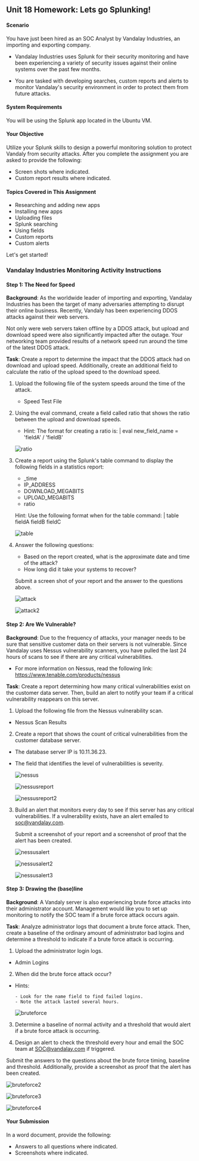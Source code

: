 ## Unit 18 Homework: Lets go Splunking!

#### Scenario
You have just been hired as an SOC Analyst by Vandalay Industries, an importing and exporting company.

- Vandalay Industries uses Splunk for their security monitoring and have been experiencing a variety of security issues against their online systems over the past few months.

- You are tasked with developing searches, custom reports and alerts to monitor Vandalay's security environment in order to protect them from future attacks.



#### System Requirements
You will be using the Splunk app located in the Ubuntu VM.

#### Your Objective
Utilize your Splunk skills to design a powerful monitoring solution to protect Vandaly from security attacks.
After you complete the assignment you are asked to provide the following:

- Screen shots where indicated.
- Custom report results where indicated.


#### Topics Covered in This Assignment

- Researching and adding new apps
- Installing new apps
- Uploading files
- Splunk searching
- Using fields
- Custom reports
- Custom alerts

Let's get started!


### Vandalay Industries Monitoring Activity Instructions

#### Step 1: The Need for Speed
**Background**: As the worldwide leader of importing and exporting, Vandalay Industries has been the target of many adversaries attempting to disrupt their online business. Recently, Vandaly has been experiencing DDOS attacks against their web servers.

Not only were web servers taken offline by a DDOS attack, but upload and download speed were also significantly impacted after the outage. Your networking team provided results of a network speed run around the time of the latest DDOS attack.

**Task**: Create a report to determine the impact that the DDOS attack had on download and upload speed. Additionally, create an additional field to calculate the ratio of the upload speed to the download speed.


1. Upload the following file of the system speeds around the time of the attack.

    - Speed Test File



2. Using the eval command, create a field called ratio that shows the ratio between the upload and download speeds.

   - Hint: The format for creating a ratio is: | eval new_field_name = 'fieldA'  / 'fieldB'

    ![ratio](https://github.com/athenavalero/CyberSecurityBootcampHW/blob/main/Homework%2018/HW18_1.PNG)


3. Create a report using the Splunk's table command to display the following fields in a statistics report:

   - _time
   - IP_ADDRESS
   - DOWNLOAD_MEGABITS
   - UPLOAD_MEGABITS
   - ratio

   Hint: Use the following format when for the table command: | table fieldA  fieldB fieldC

    ![table](https://github.com/athenavalero/CyberSecurityBootcampHW/blob/main/Homework%2018/HW18_2.PNG)

4. Answer the following questions:

   - Based on the report created, what is the approximate date and time of the attack?
   - How long did it take your systems to recover?

    Submit a screen shot of your report and the answer to the questions above.
    
    ![attack](https://github.com/athenavalero/CyberSecurityBootcampHW/blob/main/Homework%2018/HW18_4.png)
    
    ![attack2](https://github.com/athenavalero/CyberSecurityBootcampHW/blob/main/Homework%2018/HW18_5_1.png)
    
    
#### Step 2: Are We Vulnerable?

**Background**:  Due to the frequency of attacks, your manager needs to be sure that sensitive customer data on their servers is not vulnerable. Since Vandalay uses Nessus vulnerability scanners, you have pulled the last 24 hours of scans to see if there are any critical vulnerabilities.

  - For more information on Nessus, read the following link: https://www.tenable.com/products/nessus


**Task**: Create a report determining how many critical vulnerabilities exist on the customer data server. Then, build an alert to notify your team if a critical vulnerability reappears on this server.


1. Upload the following file from the Nessus vulnerability scan.

  - Nessus Scan Results



2. Create a report that shows the count of critical vulnerabilities from the customer database server.

  - The database server IP is 10.11.36.23.
  - The field that identifies the level of vulnerabilities is severity.

    ![nessus](https://github.com/athenavalero/CyberSecurityBootcampHW/blob/main/Homework%2018/HW18_6.PNG)
    
    ![nessusreport](https://github.com/athenavalero/CyberSecurityBootcampHW/blob/main/Homework%2018/HW18_6_2.PNG)
    
    ![nessusreport2](https://github.com/athenavalero/CyberSecurityBootcampHW/blob/main/Homework%2018/HW18_6_3.PNG)

3. Build an alert that monitors every day to see if this server has any critical vulnerabilities. If a vulnerability exists, have an alert emailed to soc@vandalay.com.

    Submit a screenshot of your report and a screenshot of proof that the alert has been created.
    
    ![nessusalert](https://github.com/athenavalero/CyberSecurityBootcampHW/blob/main/Homework%2018/HW18_7.PNG)
    
    ![nessusalert2](https://github.com/athenavalero/CyberSecurityBootcampHW/blob/main/Homework%2018/HW18_8.PNG)
    
    ![nessusalert3](https://github.com/athenavalero/CyberSecurityBootcampHW/blob/main/Homework%2018/HW18_9.PNG)

#### Step 3: Drawing the (base)line
**Background**:  A Vandaly server is also experiencing brute force attacks into their administrator account. Management would like you to set up monitoring to notify the SOC team if a brute force attack occurs again.

**Task**: Analyze administrator logs that document a brute force attack. Then, create a baseline of the ordinary amount of administrator bad logins and determine a threshold to indicate if a brute force attack is occurring.


1. Upload the administrator login logs.

  - Admin Logins



2. When did the brute force attack occur?

  - Hints:

        - Look for the name field to find failed logins.
        - Note the attack lasted several hours.


    ![bruteforce](https://github.com/athenavalero/CyberSecurityBootcampHW/blob/main/Homework%2018/HW18_10.png)


3. Determine a baseline of normal activity and a threshold that would alert if a brute force attack is occurring.


4. Design an alert to check the threshold every hour and email the SOC team at SOC@vandalay.com if triggered.

Submit the answers to the questions about the brute force timing, baseline and threshold. Additionally, provide a screenshot as proof that the alert has been created.

   ![bruteforce2](https://github.com/athenavalero/CyberSecurityBootcampHW/blob/main/Homework%2018/HW18_11.PNG)
    
   ![bruteforce3](https://github.com/athenavalero/CyberSecurityBootcampHW/blob/main/Homework%2018/HW18_12.PNG)
    
   ![bruteforce4](https://github.com/athenavalero/CyberSecurityBootcampHW/blob/main/Homework%2018/HW18_13.PNG)
    
#### Your Submission
In a word document, provide the following:

  - Answers to all questions where indicated.
  - Screenshots where indicated.
